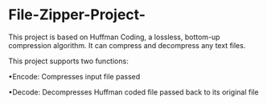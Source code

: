 # File-Zipper-Project-

This project is based on Huffman Coding, a lossless, bottom-up compression algorithm. It can compress and decompress any text files.

This project supports two functions:

•Encode: Compresses input file passed

•Decode: Decompresses Huffman coded file passed back to its original file
